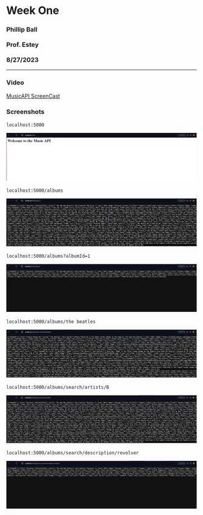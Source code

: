 # Week One

<b>
<h3>Phillip Ball <br><br>
Prof. Estey<br><br>
8/27/2023
</b>

---
### Video
[MusicAPI ScreenCast](https://www.youtube.com/watch?v=8GZk5lP8P1s)

### Screenshots
```
localhost:5000
```
![Image One](docs/localhost-5000.png)
```
localhost:5000/albums
```
![Image One](docs/localhost-5000-albums.png)
```
localhost:5000/albums?albumId=1
```
![Image One](docs/localhost-5000-albums-albumId-1.png)
```
localhost:5000/albums/the beatles
```
![Image One](docs/localhost-5000-albums-thebeatles.png)
```
localhost:5000/albums/search/artists/B
```
![Image One](docs/localhost-5000-albums-search-artists-b.png)
```
localhost:5000/albums/search/description/revolver
```
![Image One](docs/localhost-5000-albums-search-description-revolver.png)

